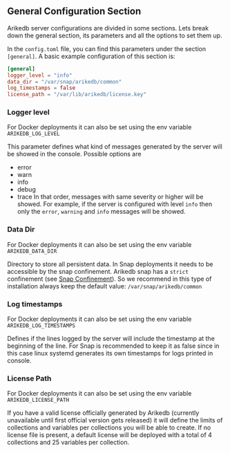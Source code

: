 ## General Configuration Section

Arikedb server configurations are divided in some sections. Lets break down the general section, its parameters and all the options to set them up.

In the `config.toml` file, you can find this parameters under the section `[general]`. A basic example configuration of this section is:

```toml
[general]
logger_level = "info"
data_dir = "/var/snap/arikedb/common"
log_timestamps = false
license_path = "/var/lib/arikedb/license.key"
```

### Logger level
For Docker deployments it can also be set using the env variable `ARIKEDB_LOG_LEVEL`

This parameter defines what kind of messages generated by the server will be showed in the console. Possible options are
 - error
 - warn
 - info
 - debug
 - trace
In that order, messages with same severity or higher will be showed. For example, if the server is configured with level `info` then only the `error`, `warning` and `info` messages will be showed.

### Data Dir
For Docker deployments it can also be set using the env variable `ARIKEDB_DATA_DIR`

Directory to store all persistent data. In Snap deployments it needs to be accessible by the snap confinement. Arikedb snap has a `strict` confinement (see [Snap Confinement](https://snapcraft.io/docs/snap-confinement)). So we recommend in this type of installation always keep the default value: `/var/snap/arikedb/common`

### Log timestamps
For Docker deployments it can also be set using the env variable `ARIKEDB_LOG_TIMESTAMPS`

Defines if the lines logged by the server will include the timestamp at the beginning of the line. For Snap is recommended to keep it as false since in this case linux systemd generates its own timestamps for logs printed in console.

### License Path
For Docker deployments it can also be set using the env variable `ARIKEDB_LICENSE_PATH`

If you have a valid license officially generated by Arikedb (currently unavailable until first official version gets released) it will define the limits of collections and variables per collections you will be able to create. If no license file is present, a default license will be deployed with a total of 4 collections and 25 variables per collection.
